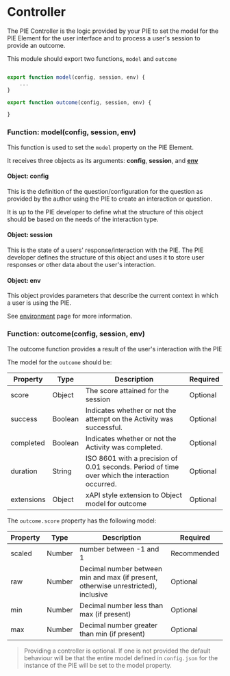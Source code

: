 # Controller

The PIE Controller is the logic provided by your PIE to set the model for the PIE Element for the user interface and to process a user's session to provide an outcome. 

This module should export two functions, `model` and `outcome`


```javascript

export function model(config, session, env) {
    ...
}

export function outcome(config, session, env) {

}
```

### Function: model(config, session, env)

This function is used to set the `model` property on the PIE Element. 

It receives three objects as its arguments: **config**, **session**, and **[env](environment.md)**

#### Object: config

This is the definition of the question/configuration for the question as provided by the author using the PIE to create an interaction or question.

It is up to the PIE developer to define what the structure of this object should be based on the needs of the interaction type.



#### Object: session

This is the state of a users' response/interaction with the PIE. The PIE developer defines the structure of this object and uses it to store user responses or other data about the user's interaction.

#### Object: env

This object provides parameters that describe the current context in which a user is using the PIE.

See [environment](environment.md) page for more information.



### Function: outcome(config, session, env)

The outcome function provides a result of the user's interaction with the PIE

The model for the `outcome` should be:


| Property   | Type    | Description                                                          | Required |
|------------|---------|----------------------------------------------------------------------|----------|
| score      | Object  | The score attained for the session                                   | Optional |
| success    | Boolean | Indicates whether or not the attempt on the Activity was successful. | Optional |
| completed  | Boolean | Indicates whether or not the Activity was completed.                 | Optional |
| duration   | String  | ISO 8601 with a precision of 0.01 seconds. Period of time over which the interaction occurred.               | Optional |
| extensions | Object  | <draft> xAPI style extension to Object model for outcome             | Optional |


The `outcome.score` property has the following model:


| Property | Type   | Description                                                                        | Required    |
|----------|--------|------------------------------------------------------------------------------------|-------------|
| scaled   | Number | number between -1 and 1                                                            | Recommended |
| raw      | Number | Decimal number between min and max (if present, otherwise unrestricted), inclusive | Optional    |
| min      | Number | Decimal number less than max (if present)                                          | Optional    |
| max      | Number | Decimal number greater than min (if present)                                       | Optional    |


> Providing a controller is optional. If one is not provided the default behaviour will be that the entire model defined in `config.json` for the instance of the PIE will be set to the model property. 